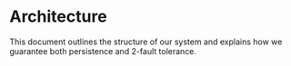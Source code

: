 # Architecture

This document outlines the structure of our system and explains how we guarantee both persistence and 2-fault tolerance.
